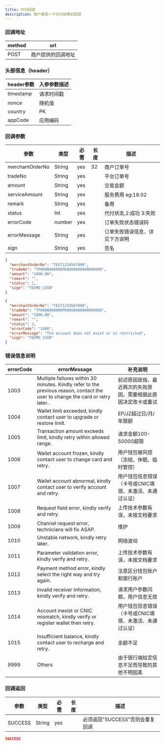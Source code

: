 ```yaml
---
title: 代付回调
description: 商户接受一个代付结果的回调
---
```


### 回调地址

| method | url                |
| ------ | ------------------ |
| POST   | 商户提供的回调地址 |

### 头部信息（header）

| header参数 | 入参参数描述 |
|----------|--------|
| timestamp | 请求时间戳  |
| nonce    | 随机值    |
| country  | PK     |
| appCode  | 应用编码   |


### 回调参数

| 参数            | 类型   | 必需 | 长度 | 描述                                            |
| --------------- | ------ | ---- | ---- |-----------------------------------------------|
| merchantOrderNo | String | yes  | 32   | 商户订单号                                         |
| tradeNo         | String | yes  |      | 平台订单号                                         |
| amount          | String | yes  |      | 交易金额                                          |
| serviceAmount   | String | yes   |     | 服务费用  eg:18.02 |
| remark          | String | yes  |      | 备用                                            |
| status          | Int | yes  |      | 代付状态,2:成功 3:失败                            |
| errorCode       | number | yes  |      | 订单失败状态错误码                                     |
| errorMessage    | String | yes  |      | 订单失败错误信息，详见下方说明 |
| sign            | String | yes  |      | 签名                                            |

```json title=回调成功示例
{
  "merchantOrderNo": "TEST1234567890",
  "tradeNo": "TF0000000000PK0000000000000000",
  "amount": "1000.00",
  "remark": "",
  "status": 2,
  "sign": "TEEMO_SIGN"
}
```
```json title=回调失败示例
{
  "merchantOrderNo": "TEST1234567890",
  "tradeNo": "TF0000000000PK0000000000000000",
  "amount": "1000.00",
  "remark": "",
  "status": 3,
  "errorCode": "1000",
  "errorMessage": "The account does not exist or is restricted",
  "sign": "TEEMO_SIGN"
}
```

### 错误信息说明

| errorCode | errorMessage                                                                                                                  |    补充说明                            |
| --------- |-------------------------------------------------------------------------------------------------------------------------------|--------------------------------|
| 1003 | Multiple failures within 30 minutes. Kindly refer to the previous reason, contact the user to change the card or retry later. | 前述原因是指，最近两次的失败原因，需要根据此原因决定改卡或重试 |
| 1004 | Wallet limit exceeded, kindly contact user to upgrade or restore limit.                                                       | EP/JZ超过日/月/年限额 |
| 1005 | Transaction amount exceeds limit, kindly retry within allowed range.                                                          | 请求金额100-50000超限 |
| 1006 | Wallet account frozen, kindly contact user to change card and retry.                                                          | 用户钱包被风控（冻结、休眠、临时管控） |
| 1007 | Wallet account abnormal, kindly contact user to verify account and retry.                                                     | 用户钱包信息错误（卡号或CNIC填错、未激活、未通过认证） |
| 1008 | Request field error, kindly verify and retry.                                                                                 | 上传技术参数有误，未按文档要求 |
| 1009 | Channel request error, technicians will fix ASAP.                                                                             | 维护 |
| 1010 | Unstable network, kindly retry later.                                                                                         | 网络波动 |
| 1011 | Parameter validation error, kindly verify and retry.                                                                          | 上传技术参数有误，未按文档要求 |
| 1012 | Payment method error, kindly select the right way and try again.                                                              | 注意区分钱包账户和银行账户 |
| 1013 | Invalid receiver information, kindly verify and retry.                                                                        | 请求用户参数问题，用户信息无效 |
| 1014 | Account inexist or CNIC mismatch, kindly verify or register wallet then retry.                                                | 用户钱包信息错误（卡号或CNIC填错、未激活、未通过认证） |
| 1015 | Insufficient balance, kindly contact user to recharge and retry.                                                              | 余额不足 |
| 9999 | Others	                        | 由于银行端给定信息不足而导致的其他不明因素 |
### 回调返回

| 参数    | 类型   | 必需 | 长度 | 描述                            |
| ------- | ------ | ---- | ---- | ------------------------------- |
| SUCCESS | String | yes  |      | 必须返回"SUCCESS"否则会重复回调 |

```json title=回调示例
SUCCESS
```
